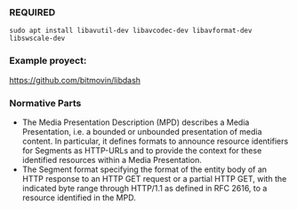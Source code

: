 ### REQUIRED
`
sudo apt install libavutil-dev libavcodec-dev libavformat-dev libswscale-dev
`

### Example proyect:
https://github.com/bitmovin/libdash

### Normative Parts

  - The Media Presentation Description (MPD) describes a Media Presentation, i.e. a bounded or unbounded presentation of media content. In particular, it defines formats to announce resource identifiers for Segments as HTTP-URLs and to provide the context for these identified resources within a Media Presentation.  
  - The Segment format specifying the format of the entity body of an HTTP response to an HTTP GET request or a partial HTTP GET, with the indicated byte range through HTTP/1.1 as defined in RFC 2616, to a resource identified in the MPD.